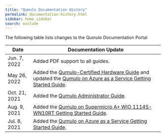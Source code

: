 ```yaml
---
title: "Qumulo Documentation History"
permalink: documentation-history.html
sidebar: home_sidebar
search: exclude
---
```


The following table lists changes to the Qumulo Documentation Portal

| Date          | Documentation Update                                                                      						                     |
| ------------- | -------------------------------------------------------------------------------------------------------------------------------------- |
| Jun. 7, 2022  | Added PDF support to all guides.													                                                     |
| May 26, 2022  | Added the [Qumulo-Certified Hardware Guide](hardware/) and updated the [Qumulo on Azure as a Service Getting Started Guide](azure.md). |
| Oct. 21, 2021 | Added the [Qumulo Administrator Guide](administrator-guide.md).                            					                         |
| Aug. 9, 2021  | Added the [Qumulo on Supermicro A+ WIO 1114S-WN10RT Getting Started Guide](supermicro.md). 					                         |
| Jul. 8, 2021  | Added the [Qumulo on Azure as a Service Getting Started Guide](azure.md).                  					                         |
